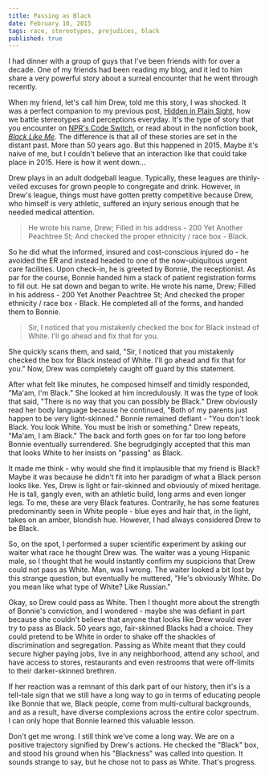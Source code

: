 ```yaml
---
title: Passing as Black
date: February 10, 2015
tags: race, stereotypes, prejudices, black
published: true
---
```


I had dinner with a group of guys that I've been friends with for over a decade. One of my friends had been reading my blog, and it led to him share a very powerful story about a surreal encounter that he went through recently.

When my friend, let's call him Drew, told me this story, I was shocked. It was a perfect companion to my previous post, [Hidden in Plain Sight](/blog/2015/02/03/hidden-in-plain-sight.html), how we battle stereotypes and perceptions everyday. It's the type of story that you encounter on [NPR's Code Switch](http://www.npr.org/blogs/codeswitch/2014/10/07/354310370/a-chosen-exile-black-people-passing-in-white-america), or read about in the nonfiction book, [*Black Like Me*](http://en.wikipedia.org/wiki/Black_Like_Me). The difference is that all of these stories are set in the distant past. More than 50 years ago. But this happened in 2015. Maybe it's naive of me, but I couldn't believe that an interaction like that could take place in 2015. Here is how it went down...

Drew plays in an adult dodgeball league. Typically, these leagues are thinly-veiled excuses for grown people to congregate and drink. However, in Drew's league, things must have gotten pretty competitive because Drew, who himself is very athletic, suffered an injury serious enough that he needed medical attention.

> He wrote his name, Drew; Filled in his address - 200 Yet Another Peachtree St; And checked the proper ethnicity / race box - Black.

So he did what the informed, insured and cost-conscious injured do - he avoided the ER and instead headed to one of the now-ubiquitous urgent care facilities. Upon check-in, he is greeted by Bonnie, the receptionist. As par for the course, Bonnie handed him a stack of patient registration forms to fill out. He sat down and began to write. He wrote his name, Drew; Filled in his address - 200 Yet Another Peachtree St; And checked the proper ethnicity / race box - Black. He completed all of the forms, and handed them to Bonnie.

> Sir, I noticed that you mistakenly checked the box for Black instead of White. I'll go ahead and fix that for you.

She quickly scans them, and said, "Sir, I noticed that you mistakenly checked the box for Black instead of White. I'll go ahead and fix that for you." Now, Drew was completely caught off guard by this statement.

After what felt like minutes, he composed himself and timidly responded, "Ma'am, I'm Black." She looked at him incredulously. It was the type of look that said, "There is no way that you can possibly be Black." Drew obviously read her body language because he continued, "Both of my parents just happen to be very light-skinned." Bonnie remained defiant - "You don't look Black. You look White. You must be Irish or something." Drew repeats, "Ma'am, I am Black." The back and forth goes on for far too long before Bonnie eventually surrendered. She begrudgingly accepted that this man that looks White to her insists on "passing" as Black.

It made me think - why would she find it implausible that my friend is Black? Maybe it was because he didn't fit into her paradigm of what a Black person looks like. Yes, Drew is light or fair-skinned and obviously of mixed heritage. He is tall, gangly even, with an athletic build, long arms and even longer legs. To me, these are very Black features. Contrarily, he has some features predominantly seen in White people - blue eyes and hair that, in the light, takes on an amber, blondish hue. However, I had always considered Drew to be Black.

So, on the spot, I performed a super scientific experiment by asking our waiter what race he thought Drew was. The waiter was a young Hispanic male, so I thought that he would instantly confirm my suspicions that Drew could not pass as White. Man, was I wrong. The waiter looked a bit lost by this strange question, but eventually he muttered, "He's obviously White. Do you mean like what type of White? Like Russian."

Okay, so Drew could pass as White. Then I thought more about the strength of Bonnie's conviction, and I wondered - maybe she was defiant in part because she couldn't believe that anyone that looks like Drew would ever try to pass as Black. 50 years ago, fair-skinned Blacks had a choice. They could pretend to be White in order to shake off the shackles of discrimination and segregation. Passing as White meant that they could secure higher paying jobs, live in any neighborhood, attend any school, and have access to stores, restaurants and even restrooms that were off-limits to their darker-skinned brethren.

If her reaction was a remnant of this dark part of our history, then it's is a tell-tale sign that we still have a long way to go in terms of educating people like Bonnie that we, Black people, come from multi-cultural backgrounds, and as a result, have diverse complexions across the entire color spectrum. I can only hope that Bonnie learned this valuable lesson.

Don't get me wrong. I still think we've come a long way. We are on a positive trajectory signified by Drew's actions. He checked the "Black" box, and stood his ground when his "Blackness" was called into question. It sounds strange to say, but he chose not to pass as White. That's progress.

